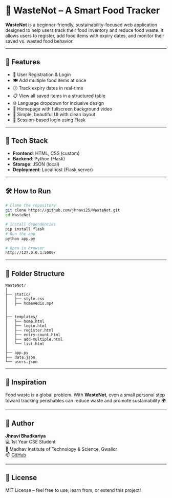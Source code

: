 # 🌱 WasteNot – A Smart Food Tracker

**WasteNot** is a beginner-friendly, sustainability-focused web application designed to help users track their food inventory and reduce food waste. It allows users to register, add food items with expiry dates, and monitor their saved vs. wasted food behavior.

---

## 📌 Features

- 👤 User Registration & Login
- 🍽️ Add multiple food items at once
- 🕒 Track expiry dates in real-time
- 📋 View all saved items in a structured table
- 🌐 Language dropdown for inclusive design
- 🎥 Homepage with fullscreen background video
- 🧾 Simple, beautiful UI with clean layout
- 🔐 Session-based login using Flask

---

## 🚀 Tech Stack

- **Frontend**: HTML, CSS (custom)
- **Backend**: Python (Flask)
- **Storage**: JSON (local)
- **Deployment**: Localhost (Flask server)

---



## 🛠️ How to Run

```bash
# Clone the repository
git clone https://github.com/jhnavi25/WasteNot.git
cd WasteNot

# Install dependencies
pip install flask 
# Run the app
python app.py

# Open in browser
http://127.0.0.1:5000/
```

---

## 📁 Folder Structure

```
WasteNot/
│
├── static/
│   ├── style.css
│   ├── homevedio.mp4
│   
│
├── templates/
│   ├── home.html
│   ├── login.html
│   ├── register.html
│   ├── entry-count.html
│   ├── add-multiple.html
│   └── list.html
│
├── app.py
├── data.json
└── users.json
```

---

## 🎯 Inspiration

Food waste is a global problem. With **WasteNot**, even a small personal step toward tracking perishables can reduce waste and promote sustainability 🌍

---

## 🙋 Author

**Jhnavi Bhadkariya**  
💻 1st Year CSE Student  
📍 Madhav Institute of Technology & Science, Gwalior  
📫 [GitHub](https://github.com/jhnavi25)

---

## 📜 License

MIT License – feel free to use, learn from, or extend this project!

